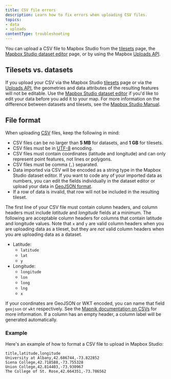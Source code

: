 ```yaml
---
title: CSV file errors
description: Learn how to fix errors when uploading CSV files.
topics:
- data
- uploads
contentType: troubleshooting
---
```


You can upload a CSV file to Mapbox Studio from the [tilesets](https://www.mapbox.com/studio/tilesets/) page, the [Mapbox Studio dataset editor](https://www.mapbox.com/studio/datasets/) page, or by using the Mapbox [Uploads API](https://docs.mapbox.com/api/maps/#uploads).

## Tilesets vs. datasets

If you upload your CSV via the Mapbox Studio [tilesets](https://www.mapbox.com/studio/tilesets/) page or via the [Uploads API](https://docs.mapbox.com/api/maps/#uploads), the geometries and data attributes of the resulting features will not be editable. Use the [Mapbox Studio dataset editor](https://www.mapbox.com/studio/datasets/) if you'd like to edit your data before you add it to your map. For more information on the difference between datasets and tilesets, see the [Mapbox Studio Manual](https://www.mapbox.com/studio-manual/overview/geospatial-data/).

## File format

When uploading [CSV](/help/glossary/csv) files, keep the following in mind:

- CSV files can be no larger than **5 MB** for datasets, and **1 GB** for tilesets.
- CSV files must be in [UTF-8](https://en.wikipedia.org/wiki/UTF-8) encoding.
- CSV files must contain coordinates (latitude and longitude) and can only represent point features, not lines or polygons.
- CSV files must be comma (`,`) separated.
- Data imported via CSV will be encoded as a string type in the Mapbox Studio dataset editor. If you want to code any of your imported data as numbers, you can edit the fields individually in the dataset editor or upload your data in [GeoJSON format](/help/glossary/geojson).
- If a row of data is invalid, that row will not be included in the resulting tileset.

The first line of your CSV file must contain column headers, and column headers must include *latitude* and *longitude* fields at a minimum. The following are acceptable column headers for columns that contain latitude and longitude values. Note that `x` and `y` are valid column headers when you are uploading data as a tileset, but they are _not_ valid column headers when you are uploading data as a dataset.

- Latitude:
  - `latitude`
  - `lat`
  -  `y`
- Longitude:
  - `longitude`
  - `lon`
  - `long`
  - `lng`
  - `x`

If your coordinates are GeoJSON or WKT encoded, you can name that field `geojson` or `wkt` respectively. See the [Mapnik documentation on CSVs](https://github.com/mapnik/mapnik/wiki/CSV-Plugin) for more information. If a column has an empty header, a column label will be generated automatically.

### Example

Here's an example of how to format a CSV file to upload in Mapbox Studio:

```
title,latitude,longitude
University at Albany,42.686744,-73.822852
Siena College,42.718588,-73.755328
Union College,42.814403,-73.930967
The College of St. Rose,42.664351,-73.786562
```
